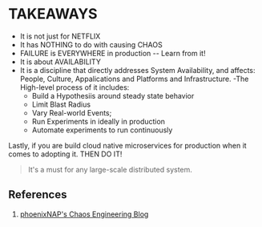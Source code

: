 # TAKEAWAYS
- It is not just for NETFLIX
- It has NOTHING to do with causing CHAOS
- FAILURE is EVERYWHERE in production -- Learn from it!
- It is about AVAILABILITY
- It is a discipline that directly addresses System Availability, and affects: People, Culture, Appalications and Platforms and Infrastructure.
-The High-level process of it includes:
    - Build a Hypothesiis around steady state behavior
    - Limit Blast Radius
    - Vary Real-world Events;
    - Run Experiments in ideally in production
    - Automate experiments to run continuously

Lastly, if you are build cloud native microservices for production when it comes to adopting it. THEN DO IT!

> It's a must for any large-scale distributed system.


## References
1. [phoenixNAP's Chaos Engineering Blog](https://phoenixnap.com/blog/chaos-engineering)